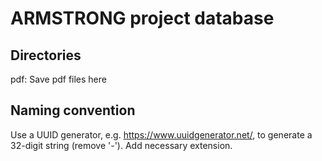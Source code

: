 # ARMSTRONG project database

## Directories
pdf: Save pdf files here

## Naming convention
Use a UUID generator, e.g. https://www.uuidgenerator.net/, to generate a 32-digit string (remove '-'). Add necessary extension.